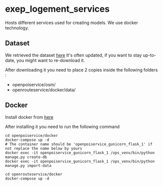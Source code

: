 # exep_logement_services
Hosts different services used for creating models. We use docker technology.

## Dataset
 We retrieved the dataset [here](https://download.geofabrik.de/europe/france/pays-de-la-loire.html)
 It's often updated, if you want to stay up-to-date, you might want to re-download it.

 After downloading it you need to place 2 copies inside the following folders :
 * openpoiservice/osm/
 * openrouteservice/docker/data/

## Docker

Install docker from [here](https://docs.docker.com/install/)

After installing it you need to run the following command

```shell
cd openpoiservice/docker
docker-compose up -d
# The container name should be 'openpoiservice_gunicorn_flask_1' if not replace the name below by yours
docker exec -it openpoiservice_gunicorn_flask_1 /ops_venv/bin/python manage.py create-db
docker exec -it openpoiservice_gunicorn_flask_1 /ops_venv/bin/python manage.py import-data
```

```shell
cd openrouteservice/docker
docker-compose up -d
```